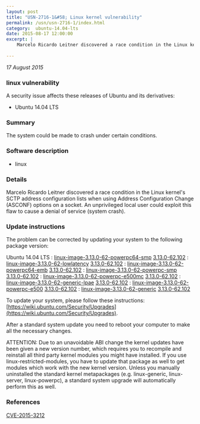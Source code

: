 ```yaml
---
layout: post
title: "USN-2716-1&#58; Linux kernel vulnerability"
permalink: /usn/usn-2716-1/index.html
category:  ubuntu-14.04-lts
date: 2015-08-17 12:00:00
excerpt: |
    Marcelo Ricardo Leitner discovered a race condition in the Linux kernel&#39;s SCTP address configuration lists when using Address Configuration Change (ASCONF) options on a socket. An unprivileged local user could exploit this flaw to cause a denial of service (system crash). 
    
--- 
```

 
 

*17 August 2015*

### linux vulnerability

A security issue affects these releases of Ubuntu and its derivatives:

* Ubuntu 14.04 LTS

### Summary

The system could be made to crash under certain conditions. 

### Software description

* linux 

### Details

Marcelo Ricardo Leitner discovered a race condition in the Linux kernel&#39;s SCTP address configuration lists when using Address Configuration Change (ASCONF) options on a socket. An unprivileged local user could exploit this flaw to cause a denial of service (system crash). 

### Update instructions

The problem can be corrected by updating your system to the following package version:

Ubuntu 14.04 LTS
 : [linux-image-3.13.0-62-powerpc64-smp](https://launchpad.net/ubuntu/+source/linux) <span> [3.13.0-62.102](https://launchpad.net/ubuntu/+source/linux/3.13.0-62.102) </span> 
 : [linux-image-3.13.0-62-lowlatency](https://launchpad.net/ubuntu/+source/linux) <span> [3.13.0-62.102](https://launchpad.net/ubuntu/+source/linux/3.13.0-62.102) </span> 
 : [linux-image-3.13.0-62-powerpc64-emb](https://launchpad.net/ubuntu/+source/linux) <span> [3.13.0-62.102](https://launchpad.net/ubuntu/+source/linux/3.13.0-62.102) </span> 
 : [linux-image-3.13.0-62-powerpc-smp](https://launchpad.net/ubuntu/+source/linux) <span> [3.13.0-62.102](https://launchpad.net/ubuntu/+source/linux/3.13.0-62.102) </span> 
 : [linux-image-3.13.0-62-powerpc-e500mc](https://launchpad.net/ubuntu/+source/linux) <span> [3.13.0-62.102](https://launchpad.net/ubuntu/+source/linux/3.13.0-62.102) </span> 
 : [linux-image-3.13.0-62-generic-lpae](https://launchpad.net/ubuntu/+source/linux) <span> [3.13.0-62.102](https://launchpad.net/ubuntu/+source/linux/3.13.0-62.102) </span> 
 : [linux-image-3.13.0-62-powerpc-e500](https://launchpad.net/ubuntu/+source/linux) <span> [3.13.0-62.102](https://launchpad.net/ubuntu/+source/linux/3.13.0-62.102) </span> 
 : [linux-image-3.13.0-62-generic](https://launchpad.net/ubuntu/+source/linux) <span> [3.13.0-62.102](https://launchpad.net/ubuntu/+source/linux/3.13.0-62.102) </span> 

To update your system, please follow these instructions: [https://wiki.ubuntu.com/Security/Upgrades](https://wiki.ubuntu.com/Security/Upgrades).

After a standard system update you need to reboot your computer to make all the necessary changes.

ATTENTION: Due to an unavoidable ABI change the kernel updates have been given a new version number, which requires you to recompile and reinstall all third party kernel modules you might have installed. If you use linux-restricted-modules, you have to update that package as well to get modules which work with the new kernel version. Unless you manually uninstalled the standard kernel metapackages (e.g. linux-generic, linux-server, linux-powerpc), a standard system upgrade will automatically perform this as well. 

### References

 
 [CVE-2015-3212](http://people.ubuntu.com/~ubuntu-security/cve/CVE-2015-3212)
 

